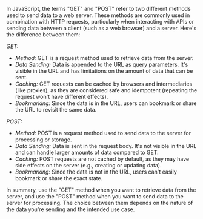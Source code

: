 In JavaScript, the terms "GET" and "POST" refer to two different methods used to send data to a web server. These methods are commonly used in combination with HTTP requests, particularly when interacting with APIs or sending data between a client (such as a web browser) and a server. Here's the difference between them:

*GET:*
- *Method:* GET is a request method used to retrieve data from the server.
- *Data Sending:* Data is appended to the URL as query parameters. It's visible in the URL and has limitations on the amount of data that can be sent.
- *Caching:* GET requests can be cached by browsers and intermediaries (like proxies), as they are considered safe and idempotent (repeating the request won't have different effects).
- *Bookmarking:* Since the data is in the URL, users can bookmark or share the URL to revisit the same data.

*POST:*
- *Method:* POST is a request method used to send data to the server for processing or storage.
- *Data Sending:* Data is sent in the request body. It's not visible in the URL and can handle larger amounts of data compared to GET.
- *Caching:* POST requests are not cached by default, as they may have side effects on the server (e.g., creating or updating data).
- *Bookmarking:* Since the data is not in the URL, users can't easily bookmark or share the exact state.

In summary, use the "GET" method when you want to retrieve data from the server, and use the "POST" method when you want to send data to the server for processing. The choice between them depends on the nature of the data you're sending and the intended use case.